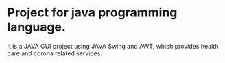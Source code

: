 # Project for java programming language.

It is a JAVA GUI project using JAVA Swing and AWT, which provides health care and corona related services.
